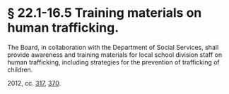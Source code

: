 # § 22.1-16.5 Training materials on human trafficking.

<p>The Board, in collaboration with the Department of Social Services, shall provide awareness and training materials for local school division staff on human trafficking, including strategies for the prevention of trafficking of children.</p><p>2012, cc. <a href='http://lis.virginia.gov/cgi-bin/legp604.exe?121+ful+CHAP0317'>317</a>, <a href='http://lis.virginia.gov/cgi-bin/legp604.exe?121+ful+CHAP0370'>370</a>.</p>